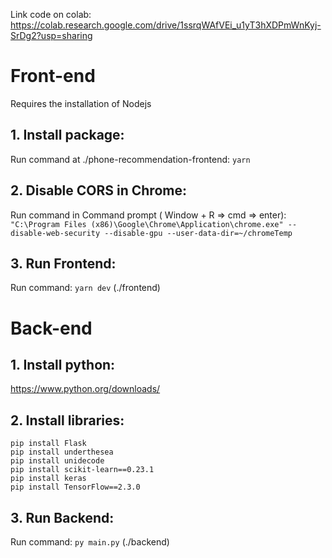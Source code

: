 Link code on colab: https://colab.research.google.com/drive/1ssrqWAfVEi_u1yT3hXDPmWnKyj-SrDg2?usp=sharing

# Front-end
Requires the installation of Nodejs
## 1. Install package:
Run command at ./phone-recommendation-frontend: `yarn`

## 2. Disable CORS in Chrome:
Run command in Command prompt ( Window + R => cmd => enter): `"C:\Program Files (x86)\Google\Chrome\Application\chrome.exe" --disable-web-security --disable-gpu --user-data-dir=~/chromeTemp`

## 3. Run Frontend:
Run command: `yarn dev` (./frontend)

# Back-end
## 1. Install python:
https://www.python.org/downloads/

## 2. Install libraries:
```
pip install Flask
pip install underthesea
pip install unidecode
pip install scikit-learn==0.23.1
pip install keras
pip install TensorFlow==2.3.0
```

## 3. Run Backend:
Run command: `py main.py` (./backend)
